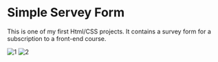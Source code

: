 # Simple Servey Form 

This is one of my first Html/CSS projects.
It contains a survey form for a subscription to a front-end course.

![1](https://user-images.githubusercontent.com/86771559/192134637-282311dd-745c-434b-9621-28797c2bd404.PNG)
![2](https://user-images.githubusercontent.com/86771559/192134638-631425f8-34df-4bb6-8c44-6aacb68f59fa.PNG)
